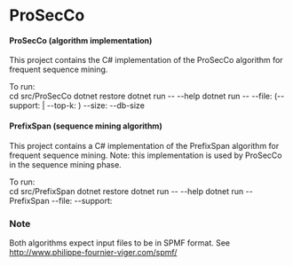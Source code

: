 # ProSecCo

#### ProSecCo (algorithm implementation)
This project contains the C# implementation of the ProSecCo algorithm for frequent sequence mining. 

To run:  
    cd src/ProSecCo
    dotnet restore
    dotnet run -- --help
    dotnet run -- --file: <file-path> (--support: <min-support> | --top-k: <k>) --size: <sample-size> --db-size <database size>
    
#### PrefixSpan (sequence mining algorithm)
This project contains a C# implementation of the PrefixSpan algorithm for frequent sequence mining. Note: this implementation is used by ProSecCo in the sequence mining phase. 

To run:  
    cd src/PrefixSpan
    dotnet restore
    dotnet run -- --help
    dotnet run -- PrefixSpan --file: <file-path> --support: <min-support>

### Note
Both algorithms expect input files to be in SPMF format. See http://www.philippe-fournier-viger.com/spmf/
